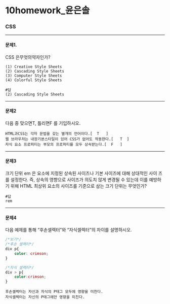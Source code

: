 # 10homework_윤은솔

### CSS

----

#### 문제1.

CSS 은무엇의약자인가?

```
(1) Creative Style Sheets 
(2) Cascading Style Sheets 
(3) Computer Style Sheets 
(4) Colorful Style Sheets
```

```
#답
(2) Cascading Style Sheets 
```

----

#### 문제2

다음 중 맞으면T, 틀리면F 를 기입하시오.

```
HTML과CSS는 각자 문법을 갖는 별개의 언어이다.[  T   ]
웹 브라우저는 내장기본스타일이 있어 CSS가 없어도 작동한다.[   T  ]
자식 요소 프로퍼티는 부모의 프로퍼티를 모두 상속받는다.[  F   ]
```

---

#### 문제3

크기 단위 em 은 요소에 지정된 상속된 사이즈나 기본 사이즈에 대해 상대적인 사이
즈를
설정한다. 즉, 상속의 영향으로 사이즈가 의도치 않게 변경될 수 있는데 이를 예방하
기 위해
HTML 최상위 요소의 사이즈를 기준으로 삼는 크기 단위는 무엇인가?

```
#답
rem
```

---

#### 문제4

다음 예제를 통해 “후손셀렉터”와 “자식셀렉터”의 차이를 설명하시오.

```css
/*보기*/
/*후손 셀렉터*/
div p{
    color: crimson;
}

/*자식 셀렉터*/
div > p{
    color:crimson;
}
```

```
후손셀렉터는 자신과 자식의 P태그 모두에 영향을 미친다.
자식셀렉터는 자신의 P태그에만 영향을 미친다.
```


